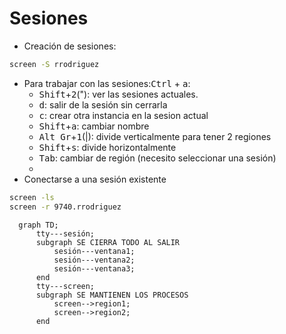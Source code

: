 # Sesiones
* Creación de sesiones:
```bash
screen -S rrodriguez
```
* Para trabajar con las sesiones:<kbd  >Ctrl</kbd> + <kbd>a</kbd>:
    * <kbd>Shift</kbd>+<kbd>2</kbd>("): ver las sesiones actuales. 
    * <kbd>d</kbd>: salir de la sesión sin cerrarla
    * <kbd>c</kbd>: crear otra instancia en la sesion actual
    * <kbd>Shift</kbd>+<kbd>a</kbd>: cambiar nombre
    * <kbd>Alt Gr</kbd>+<kbd>1</kbd>(|): divide verticalmente para tener 2 regiones
    * <kbd>Shift</kbd>+<kbd>s</kbd>: divide horizontalmente
    * <kbd>Tab</kbd>: cambiar de región (necesito seleccionar una sesión)
    * 
* Conectarse a una sesión existente
```bash
screen -ls
screen -r 9740.rrodriguez
``` 
```mermaid
  graph TD;
      tty---sesión;
      subgraph SE CIERRA TODO AL SALIR
          sesión---ventana1;
          sesión---ventana2;
          sesión---ventana3;
      end
      tty---screen;
      subgraph SE MANTIENEN LOS PROCESOS
          screen-->region1;
          screen-->region2;
      end
```




